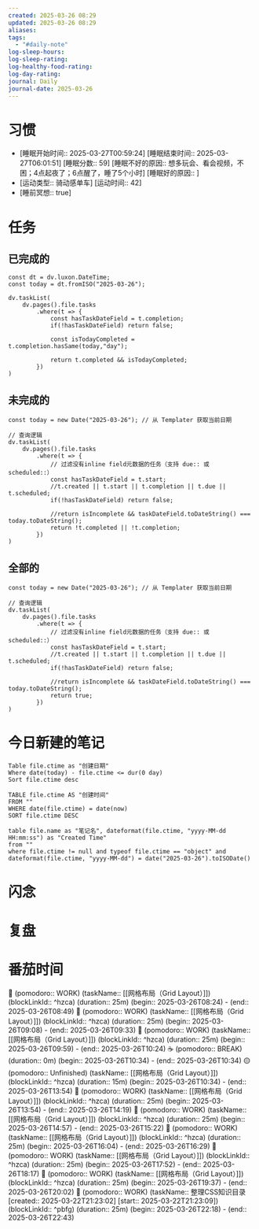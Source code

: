 ```yaml
---
created: 2025-03-26 08:29
updated: 2025-03-26 08:29
aliases: 
tags:
  - "#daily-note"
log-sleep-hours: 
log-sleep-rating: 
log-healthy-food-rating: 
log-day-rating: 
journal: Daily
journal-date: 2025-03-26
---
```

# 习惯
- [睡眠开始时间:: 2025-03-27T00:59:24] [睡眠结束时间:: 2025-03-27T06:01:51] [睡眠分数:: 59] [睡眠不好的原因:: 想多玩会、看会视频，不困；4点起夜了；6点醒了，睡了5个小时] [睡眠好的原因:: ]
- [运动类型:: 骑动感单车] [运动时间:: 42]
- [睡前冥想:: true]


# 任务


## 已完成的
```dataviewjs
const dt = dv.luxon.DateTime;
const today = dt.fromISO("2025-03-26");

dv.taskList(
    dv.pages().file.tasks
        .where(t => {
            const hasTaskDateField = t.completion;
            if(!hasTaskDateField) return false;
            
            const isTodayCompleted = t.completion.hasSame(today,"day");
            
            return t.completed && isTodayCompleted;
        })
)
```


## 未完成的

```dataviewjs
const today = new Date("2025-03-26"); // 从 Templater 获取当前日期

// 查询逻辑
dv.taskList(
    dv.pages().file.tasks
        .where(t => {
	        // 过滤没有inline field元数据的任务（支持 due:: 或 scheduled::）
            const hasTaskDateField = t.start;
            //t.created || t.start || t.completion || t.due || t.scheduled;
            if(!hasTaskDateField) return false;
            
            //return isIncomplete && taskDateField.toDateString() === today.toDateString();
            return !t.completed || !t.completion;
        })
)
```

## 全部的
```dataviewjs
const today = new Date("2025-03-26"); // 从 Templater 获取当前日期

// 查询逻辑
dv.taskList(
    dv.pages().file.tasks
        .where(t => {
	        // 过滤没有inline field元数据的任务（支持 due:: 或 scheduled::）
            const hasTaskDateField = t.start;
            //t.created || t.start || t.completion || t.due || t.scheduled;
            if(!hasTaskDateField) return false;
            
            //return isIncomplete && taskDateField.toDateString() === today.toDateString();
            return true;
        })
)
```

# 今日新建的笔记
```dataview
Table file.ctime as "创建日期"
Where date(today) - file.ctime <= dur(0 day)
Sort file.ctime desc
```

```dataview
TABLE file.ctime AS "创建时间"
FROM ""
WHERE date(file.ctime) = date(now)
SORT file.ctime DESC
```

```dataview
table file.name as "笔记名", dateformat(file.ctime, "yyyy-MM-dd HH:mm:ss") as "Created Time"
from ""
where file.ctime != null and typeof file.ctime == "object" and dateformat(file.ctime, "yyyy-MM-dd") = date("2025-03-26").toISODate()
```

# 闪念



# 复盘


# 番茄时间



🍅 (pomodoro:: WORK) (taskName:: [[网格布局（Grid Layout）]]) (blockLinkId::  ^hzca) (duration:: 25m) (begin:: 2025-03-26T08:24) - (end:: 2025-03-26T08:49)
🍅 (pomodoro:: WORK) (taskName:: [[网格布局（Grid Layout）]]) (blockLinkId::  ^hzca) (duration:: 25m) (begin:: 2025-03-26T09:08) - (end:: 2025-03-26T09:33)
🍅 (pomodoro:: WORK) (taskName:: [[网格布局（Grid Layout）]]) (blockLinkId::  ^hzca) (duration:: 25m) (begin:: 2025-03-26T09:59) - (end:: 2025-03-26T10:24)
☕️ (pomodoro:: BREAK) (duration:: 0m) (begin:: 2025-03-26T10:34) - (end:: 2025-03-26T10:34)
🟡 (pomodoro:: Unfinished) (taskName:: [[网格布局（Grid Layout）]]) (blockLinkId::  ^hzca) (duration:: 15m) (begin:: 2025-03-26T10:34) - (end:: 2025-03-26T13:54)
🍅 (pomodoro:: WORK) (taskName:: [[网格布局（Grid Layout）]]) (blockLinkId::  ^hzca) (duration:: 25m) (begin:: 2025-03-26T13:54) - (end:: 2025-03-26T14:19)
🍅 (pomodoro:: WORK) (taskName:: [[网格布局（Grid Layout）]]) (blockLinkId::  ^hzca) (duration:: 25m) (begin:: 2025-03-26T14:57) - (end:: 2025-03-26T15:22)
🍅 (pomodoro:: WORK) (taskName:: [[网格布局（Grid Layout）]]) (blockLinkId::  ^hzca) (duration:: 25m) (begin:: 2025-03-26T16:04) - (end:: 2025-03-26T16:29)
🍅 (pomodoro:: WORK) (taskName:: [[网格布局（Grid Layout）]]) (blockLinkId::  ^hzca) (duration:: 25m) (begin:: 2025-03-26T17:52) - (end:: 2025-03-26T18:17)
🍅 (pomodoro:: WORK) (taskName:: [[网格布局（Grid Layout）]]) (blockLinkId::  ^hzca) (duration:: 25m) (begin:: 2025-03-26T19:37) - (end:: 2025-03-26T20:02)
🍅 (pomodoro:: WORK) (taskName:: 整理CSS知识目录 [created:: 2025-03-22T21:23:02] [start:: 2025-03-22T21:23:09]) (blockLinkId::  ^pbfg) (duration:: 25m) (begin:: 2025-03-26T22:18) - (end:: 2025-03-26T22:43)